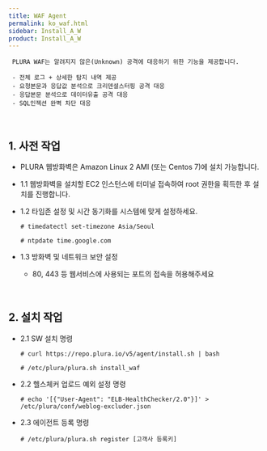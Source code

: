 ```yaml
---
title: WAF Agent
permalink: ko_waf.html
sidebar: Install_A_W
product: Install_A_W
---
```

     
     PLURA WAF는 알려지지 않은(Unknown) 공격에 대응하기 위한 기능을 제공합니다.

     - 전체 로그 + 상세한 탐지 내역 제공 
     - 요청본문과 응답값 분석으로 크리덴셜스터핑 공격 대응 
     - 응답본문 분석으로 데이터유출 공격 대응 
     - SQL인젝션 완벽 차단 대응 

<br />

## 1. 사전 작업

  - PLURA 웹방화벽은 Amazon Linux 2 AMI (또는 Centos 7)에 설치 가능합니다.

  - 1.1 웹방화벽을 설치할 EC2 인스턴스에 터미널 접속하여 root 권한을 획득한 후 설치를 진행합니다.
  - 1.2 타임존 설정 및 시간 동기화를 시스템에 맞게 설정하세요.

     `# timedatectl set-timezone Asia/Seoul`

     `# ntpdate time.google.com`

  - 1.3 방화벽 및 네트워크 보안 설정 

     - 80, 443 등 웹서비스에 사용되는 포트의 접속을 허용해주세요

<br />

## 2. 설치 작업

  - 2.1 SW 설치 명령

     `# curl https://repo.plura.io/v5/agent/install.sh | bash`

     `# /etc/plura/plura.sh install_waf`

  - 2.2 헬스체커 업로드 예외 설정 명령

     `# echo '[{"User-Agent": "ELB-HealthChecker/2.0"}]' > /etc/plura/conf/weblog-excluder.json`

  - 2.3 에이전트 등록 명령

     `# /etc/plura/plura.sh register [고객사 등록키]`


